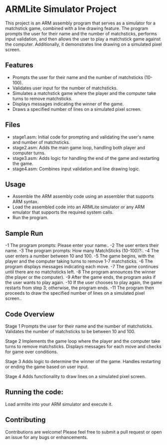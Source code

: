 # ARMLite Simulator Project
This project is an ARM assembly program that serves as a simulator for a matchstick game, combined with a line drawing feature. The program prompts the user for their name and the number of matchsticks, performs input validation, and then allows the user to play a matchstick game against the computer. Additionally, it demonstrates line drawing on a simulated pixel screen.

## Features
- Prompts the user for their name and the number of matchsticks (10-100).
- Validates user input for the number of matchsticks.
- Simulates a matchstick game where the player and the computer take turns to remove matchsticks.
- Displays messages indicating the winner of the game.
- Draws a specified number of lines on a simulated pixel screen.

## Files
- stage1.asm: Initial code for prompting and validating the user's name and number of matchsticks.
- stage2.asm: Adds the main game loop, handling both player and computer turns.
- stage3.asm: Adds logic for handling the end of the game and restarting the game.
- stage4.asm: Combines input validation and line drawing logic.

## Usage
- Assemble the ARM assembly code using an assembler that supports ARM syntax.
- Load the assembled code into an ARMLite simulator or any ARM emulator that supports the required system calls.
- Run the program.

## Sample Run
-1 The program prompts: Please enter your name:.
-2 The user enters their name.
-3 The program prompts: How many MatchSticks (10-100)?:.
-4 The user enters a number between 10 and 100.
-5 The game begins, with the player and the computer taking turns to remove 1-7 matchsticks.
-6 The program displays messages indicating each move.
-7 The game continues until there are no matchsticks left.
-8 The program announces the winner (the player or the computer).
-9 After the game ends, the program asks if the user wants to play again.
-10 If the user chooses to play again, the game restarts from step 3; otherwise, the program ends.
-11 The program then proceeds to draw the specified number of lines on a simulated pixel screen..

## Code Overview

Stage 1
Prompts the user for their name and the number of matchsticks.
Validates the number of matchsticks to be between 10 and 100.

Stage 2
Implements the game loop where the player and the computer take turns to remove matchsticks.
Displays messages for each move and checks for game over conditions.

Stage 3
Adds logic to determine the winner of the game.
Handles restarting or ending the game based on user input.

Stage 4
Adds functionality to draw lines on a simulated pixel screen.

## Running the code:
Load armlite into your ARM simulator and execute it.

## Contributing
Contributions are welcome! Please feel free to submit a pull request or open an issue for any bugs or enhancements.

